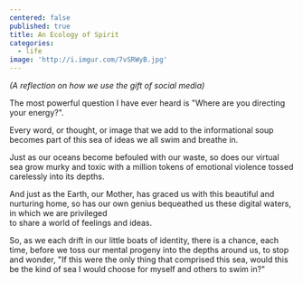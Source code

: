 ```yaml
---
centered: false
published: true
title: An Ecology of Spirit
categories:
  - life
image: 'http://i.imgur.com/7vSRWyB.jpg'
---
```

_(A reflection on how we use the gift of social media)_

The most powerful question I have ever heard
is "Where are you directing your energy?".

Every word, or thought, or image
that we add to the informational soup
becomes part of this sea of ideas
we all swim and breathe in.

Just as our oceans 
become befouled
with our waste,
so does our virtual sea
grow murky and toxic
with a million tokens 
of emotional violence
tossed carelessly into its depths.

And just as the Earth, 
our Mother,
has graced us 
with this beautiful 
and nurturing home,
so has our own genius
bequeathed us these digital waters,
in which we are privileged  
to share a world
of feelings and ideas.

So, as we each drift 
in our little boats of identity,
there is a chance, each time, 
before we toss 
our mental progeny
into the depths around us,
to stop and wonder,
"If this were the only thing 
that comprised this sea,
would this be the kind of sea 
I would choose
for myself and others
to swim in?"
